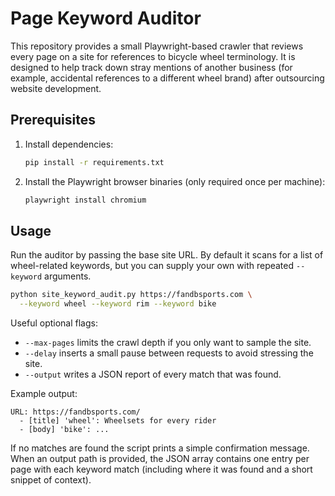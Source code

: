 # Page Keyword Auditor

This repository provides a small Playwright-based crawler that reviews every
page on a site for references to bicycle wheel terminology. It is designed to
help track down stray mentions of another business (for example, accidental
references to a different wheel brand) after outsourcing website development.

## Prerequisites

1. Install dependencies:

   ```bash
   pip install -r requirements.txt
   ```

2. Install the Playwright browser binaries (only required once per machine):

   ```bash
   playwright install chromium
   ```

## Usage

Run the auditor by passing the base site URL. By default it scans for a list of
wheel-related keywords, but you can supply your own with repeated `--keyword`
arguments.

```bash
python site_keyword_audit.py https://fandbsports.com \
  --keyword wheel --keyword rim --keyword bike
```

Useful optional flags:

- `--max-pages` limits the crawl depth if you only want to sample the site.
- `--delay` inserts a small pause between requests to avoid stressing the site.
- `--output` writes a JSON report of every match that was found.

Example output:

```
URL: https://fandbsports.com/
  - [title] 'wheel': Wheelsets for every rider
  - [body] 'bike': ...
```

If no matches are found the script prints a simple confirmation message. When an
output path is provided, the JSON array contains one entry per page with each
keyword match (including where it was found and a short snippet of context).
